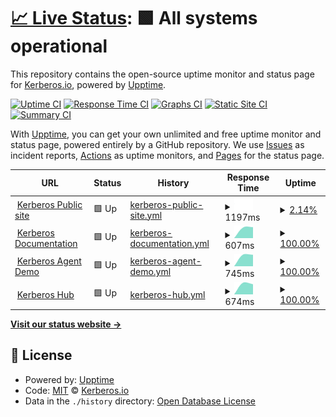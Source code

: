 # [📈 Live Status](https://kerberos..o): <!--live status--> **🟩 All systems operational**

This repository contains the open-source uptime monitor and status page for [Kerberos.io](https://kerberos.io), powered by [Upptime](https://github.com/upptime/upptime).

[![Uptime CI](https://github.com/kerberos-io/upptime/workflows/Uptime%20CI/badge.svg)](https://github.com/kerberos-io/upptime/actions?query=workflow%3A%22Uptime+CI%22)
[![Response Time CI](https://github.com/kerberos-io/upptime/workflows/Response%20Time%20CI/badge.svg)](https://github.com/kerberos-io/upptime/actions?query=workflow%3A%22Response+Time+CI%22)
[![Graphs CI](https://github.com/kerberos-io/upptime/workflows/Graphs%20CI/badge.svg)](https://github.com/kerberos-io/upptime/actions?query=workflow%3A%22Graphs+CI%22)
[![Static Site CI](https://github.com/kerberos-io/upptime/workflows/Static%20Site%20CI/badge.svg)](https://github.com/kerberos-io/upptime/actions?query=workflow%3A%22Static+Site+CI%22)
[![Summary CI](https://github.com/kerberos-io/upptime/workflows/Summary%20CI/badge.svg)](https://github.com/kerberos-io/upptime/actions?query=workflow%3A%22Summary+CI%22)

With [Upptime](https://upptime.js.org), you can get your own unlimited and free uptime monitor and status page, powered entirely by a GitHub repository. We use [Issues](https://github.com/kerberos-io/upptime/issues) as incident reports, [Actions](https://github.com/kerberos-io/upptime/actions) as uptime monitors, and [Pages](https://kerberos..o) for the status page.

<!--start: status pages-->
<!-- This summary is generated by Upptime (https://github.com/upptime/upptime) -->
<!-- Do not edit this manually, your changes will be overwritten -->
<!-- prettier-ignore -->
| URL | Status | History | Response Time | Uptime |
| --- | ------ | ------- | ------------- | ------ |
| <img alt="" src="https://favicons.githubusercontent.com/kerberos.io" height="13"> [Kerberos Public site](https://kerberos.io) | 🟩 Up | [kerberos-public-site.yml](https://github.com/kerberos-io/upptime/commits/HEAD/history/kerberos-public-site.yml) | <details><summary><img alt="Response time graph" src="./graphs/kerberos-public-site/response-time-week.png" height="20"> 1197ms</summary><br><a href="https://status.kerberos.io/history/kerberos-public-site"><img alt="Response time 1197" src="https://img.shields.io/endpoint?url=https%3A%2F%2Fraw.githubusercontent.com%2Fkerberos-io%2Fupptime%2FHEAD%2Fapi%2Fkerberos-public-site%2Fresponse-time.json"></a><br><a href="https://status.kerberos.io/history/kerberos-public-site"><img alt="24-hour response time 1197" src="https://img.shields.io/endpoint?url=https%3A%2F%2Fraw.githubusercontent.com%2Fkerberos-io%2Fupptime%2FHEAD%2Fapi%2Fkerberos-public-site%2Fresponse-time-day.json"></a><br><a href="https://status.kerberos.io/history/kerberos-public-site"><img alt="7-day response time 1197" src="https://img.shields.io/endpoint?url=https%3A%2F%2Fraw.githubusercontent.com%2Fkerberos-io%2Fupptime%2FHEAD%2Fapi%2Fkerberos-public-site%2Fresponse-time-week.json"></a><br><a href="https://status.kerberos.io/history/kerberos-public-site"><img alt="30-day response time 1197" src="https://img.shields.io/endpoint?url=https%3A%2F%2Fraw.githubusercontent.com%2Fkerberos-io%2Fupptime%2FHEAD%2Fapi%2Fkerberos-public-site%2Fresponse-time-month.json"></a><br><a href="https://status.kerberos.io/history/kerberos-public-site"><img alt="1-year response time 1197" src="https://img.shields.io/endpoint?url=https%3A%2F%2Fraw.githubusercontent.com%2Fkerberos-io%2Fupptime%2FHEAD%2Fapi%2Fkerberos-public-site%2Fresponse-time-year.json"></a></details> | <details><summary><a href="https://status.kerberos.io/history/kerberos-public-site">2.14%</a></summary><a href="https://status.kerberos.io/history/kerberos-public-site"><img alt="All-time uptime 2.14%" src="https://img.shields.io/endpoint?url=https%3A%2F%2Fraw.githubusercontent.com%2Fkerberos-io%2Fupptime%2FHEAD%2Fapi%2Fkerberos-public-site%2Fuptime.json"></a><br><a href="https://status.kerberos.io/history/kerberos-public-site"><img alt="24-hour uptime 2.14%" src="https://img.shields.io/endpoint?url=https%3A%2F%2Fraw.githubusercontent.com%2Fkerberos-io%2Fupptime%2FHEAD%2Fapi%2Fkerberos-public-site%2Fuptime-day.json"></a><br><a href="https://status.kerberos.io/history/kerberos-public-site"><img alt="7-day uptime 2.14%" src="https://img.shields.io/endpoint?url=https%3A%2F%2Fraw.githubusercontent.com%2Fkerberos-io%2Fupptime%2FHEAD%2Fapi%2Fkerberos-public-site%2Fuptime-week.json"></a><br><a href="https://status.kerberos.io/history/kerberos-public-site"><img alt="30-day uptime 2.14%" src="https://img.shields.io/endpoint?url=https%3A%2F%2Fraw.githubusercontent.com%2Fkerberos-io%2Fupptime%2FHEAD%2Fapi%2Fkerberos-public-site%2Fuptime-month.json"></a><br><a href="https://status.kerberos.io/history/kerberos-public-site"><img alt="1-year uptime 2.14%" src="https://img.shields.io/endpoint?url=https%3A%2F%2Fraw.githubusercontent.com%2Fkerberos-io%2Fupptime%2FHEAD%2Fapi%2Fkerberos-public-site%2Fuptime-year.json"></a></details>
| <img alt="" src="https://favicons.githubusercontent.com/doc.kerberos.io" height="13"> [Kerberos Documentation](https://doc.kerberos.io) | 🟩 Up | [kerberos-documentation.yml](https://github.com/kerberos-io/upptime/commits/HEAD/history/kerberos-documentation.yml) | <details><summary><img alt="Response time graph" src="./graphs/kerberos-documentation/response-time-week.png" height="20"> 607ms</summary><br><a href="https://status.kerberos.io/history/kerberos-documentation"><img alt="Response time 607" src="https://img.shields.io/endpoint?url=https%3A%2F%2Fraw.githubusercontent.com%2Fkerberos-io%2Fupptime%2FHEAD%2Fapi%2Fkerberos-documentation%2Fresponse-time.json"></a><br><a href="https://status.kerberos.io/history/kerberos-documentation"><img alt="24-hour response time 607" src="https://img.shields.io/endpoint?url=https%3A%2F%2Fraw.githubusercontent.com%2Fkerberos-io%2Fupptime%2FHEAD%2Fapi%2Fkerberos-documentation%2Fresponse-time-day.json"></a><br><a href="https://status.kerberos.io/history/kerberos-documentation"><img alt="7-day response time 607" src="https://img.shields.io/endpoint?url=https%3A%2F%2Fraw.githubusercontent.com%2Fkerberos-io%2Fupptime%2FHEAD%2Fapi%2Fkerberos-documentation%2Fresponse-time-week.json"></a><br><a href="https://status.kerberos.io/history/kerberos-documentation"><img alt="30-day response time 607" src="https://img.shields.io/endpoint?url=https%3A%2F%2Fraw.githubusercontent.com%2Fkerberos-io%2Fupptime%2FHEAD%2Fapi%2Fkerberos-documentation%2Fresponse-time-month.json"></a><br><a href="https://status.kerberos.io/history/kerberos-documentation"><img alt="1-year response time 607" src="https://img.shields.io/endpoint?url=https%3A%2F%2Fraw.githubusercontent.com%2Fkerberos-io%2Fupptime%2FHEAD%2Fapi%2Fkerberos-documentation%2Fresponse-time-year.json"></a></details> | <details><summary><a href="https://status.kerberos.io/history/kerberos-documentation">100.00%</a></summary><a href="https://status.kerberos.io/history/kerberos-documentation"><img alt="All-time uptime 100.00%" src="https://img.shields.io/endpoint?url=https%3A%2F%2Fraw.githubusercontent.com%2Fkerberos-io%2Fupptime%2FHEAD%2Fapi%2Fkerberos-documentation%2Fuptime.json"></a><br><a href="https://status.kerberos.io/history/kerberos-documentation"><img alt="24-hour uptime 100.00%" src="https://img.shields.io/endpoint?url=https%3A%2F%2Fraw.githubusercontent.com%2Fkerberos-io%2Fupptime%2FHEAD%2Fapi%2Fkerberos-documentation%2Fuptime-day.json"></a><br><a href="https://status.kerberos.io/history/kerberos-documentation"><img alt="7-day uptime 100.00%" src="https://img.shields.io/endpoint?url=https%3A%2F%2Fraw.githubusercontent.com%2Fkerberos-io%2Fupptime%2FHEAD%2Fapi%2Fkerberos-documentation%2Fuptime-week.json"></a><br><a href="https://status.kerberos.io/history/kerberos-documentation"><img alt="30-day uptime 100.00%" src="https://img.shields.io/endpoint?url=https%3A%2F%2Fraw.githubusercontent.com%2Fkerberos-io%2Fupptime%2FHEAD%2Fapi%2Fkerberos-documentation%2Fuptime-month.json"></a><br><a href="https://status.kerberos.io/history/kerberos-documentation"><img alt="1-year uptime 100.00%" src="https://img.shields.io/endpoint?url=https%3A%2F%2Fraw.githubusercontent.com%2Fkerberos-io%2Fupptime%2FHEAD%2Fapi%2Fkerberos-documentation%2Fuptime-year.json"></a></details>
| <img alt="" src="https://favicons.githubusercontent.com/demo.kerberos.io" height="13"> [Kerberos Agent Demo](https://demo.kerberos.io) | 🟩 Up | [kerberos-agent-demo.yml](https://github.com/kerberos-io/upptime/commits/HEAD/history/kerberos-agent-demo.yml) | <details><summary><img alt="Response time graph" src="./graphs/kerberos-agent-demo/response-time-week.png" height="20"> 745ms</summary><br><a href="https://status.kerberos.io/history/kerberos-agent-demo"><img alt="Response time 745" src="https://img.shields.io/endpoint?url=https%3A%2F%2Fraw.githubusercontent.com%2Fkerberos-io%2Fupptime%2FHEAD%2Fapi%2Fkerberos-agent-demo%2Fresponse-time.json"></a><br><a href="https://status.kerberos.io/history/kerberos-agent-demo"><img alt="24-hour response time 745" src="https://img.shields.io/endpoint?url=https%3A%2F%2Fraw.githubusercontent.com%2Fkerberos-io%2Fupptime%2FHEAD%2Fapi%2Fkerberos-agent-demo%2Fresponse-time-day.json"></a><br><a href="https://status.kerberos.io/history/kerberos-agent-demo"><img alt="7-day response time 745" src="https://img.shields.io/endpoint?url=https%3A%2F%2Fraw.githubusercontent.com%2Fkerberos-io%2Fupptime%2FHEAD%2Fapi%2Fkerberos-agent-demo%2Fresponse-time-week.json"></a><br><a href="https://status.kerberos.io/history/kerberos-agent-demo"><img alt="30-day response time 745" src="https://img.shields.io/endpoint?url=https%3A%2F%2Fraw.githubusercontent.com%2Fkerberos-io%2Fupptime%2FHEAD%2Fapi%2Fkerberos-agent-demo%2Fresponse-time-month.json"></a><br><a href="https://status.kerberos.io/history/kerberos-agent-demo"><img alt="1-year response time 745" src="https://img.shields.io/endpoint?url=https%3A%2F%2Fraw.githubusercontent.com%2Fkerberos-io%2Fupptime%2FHEAD%2Fapi%2Fkerberos-agent-demo%2Fresponse-time-year.json"></a></details> | <details><summary><a href="https://status.kerberos.io/history/kerberos-agent-demo">100.00%</a></summary><a href="https://status.kerberos.io/history/kerberos-agent-demo"><img alt="All-time uptime 100.00%" src="https://img.shields.io/endpoint?url=https%3A%2F%2Fraw.githubusercontent.com%2Fkerberos-io%2Fupptime%2FHEAD%2Fapi%2Fkerberos-agent-demo%2Fuptime.json"></a><br><a href="https://status.kerberos.io/history/kerberos-agent-demo"><img alt="24-hour uptime 100.00%" src="https://img.shields.io/endpoint?url=https%3A%2F%2Fraw.githubusercontent.com%2Fkerberos-io%2Fupptime%2FHEAD%2Fapi%2Fkerberos-agent-demo%2Fuptime-day.json"></a><br><a href="https://status.kerberos.io/history/kerberos-agent-demo"><img alt="7-day uptime 100.00%" src="https://img.shields.io/endpoint?url=https%3A%2F%2Fraw.githubusercontent.com%2Fkerberos-io%2Fupptime%2FHEAD%2Fapi%2Fkerberos-agent-demo%2Fuptime-week.json"></a><br><a href="https://status.kerberos.io/history/kerberos-agent-demo"><img alt="30-day uptime 100.00%" src="https://img.shields.io/endpoint?url=https%3A%2F%2Fraw.githubusercontent.com%2Fkerberos-io%2Fupptime%2FHEAD%2Fapi%2Fkerberos-agent-demo%2Fuptime-month.json"></a><br><a href="https://status.kerberos.io/history/kerberos-agent-demo"><img alt="1-year uptime 100.00%" src="https://img.shields.io/endpoint?url=https%3A%2F%2Fraw.githubusercontent.com%2Fkerberos-io%2Fupptime%2FHEAD%2Fapi%2Fkerberos-agent-demo%2Fuptime-year.json"></a></details>
| <img alt="" src="https://favicons.githubusercontent.com/app.kerberos.io" height="13"> [Kerberos Hub](https://app.kerberos.io) | 🟩 Up | [kerberos-hub.yml](https://github.com/kerberos-io/upptime/commits/HEAD/history/kerberos-hub.yml) | <details><summary><img alt="Response time graph" src="./graphs/kerberos-hub/response-time-week.png" height="20"> 674ms</summary><br><a href="https://status.kerberos.io/history/kerberos-hub"><img alt="Response time 674" src="https://img.shields.io/endpoint?url=https%3A%2F%2Fraw.githubusercontent.com%2Fkerberos-io%2Fupptime%2FHEAD%2Fapi%2Fkerberos-hub%2Fresponse-time.json"></a><br><a href="https://status.kerberos.io/history/kerberos-hub"><img alt="24-hour response time 674" src="https://img.shields.io/endpoint?url=https%3A%2F%2Fraw.githubusercontent.com%2Fkerberos-io%2Fupptime%2FHEAD%2Fapi%2Fkerberos-hub%2Fresponse-time-day.json"></a><br><a href="https://status.kerberos.io/history/kerberos-hub"><img alt="7-day response time 674" src="https://img.shields.io/endpoint?url=https%3A%2F%2Fraw.githubusercontent.com%2Fkerberos-io%2Fupptime%2FHEAD%2Fapi%2Fkerberos-hub%2Fresponse-time-week.json"></a><br><a href="https://status.kerberos.io/history/kerberos-hub"><img alt="30-day response time 674" src="https://img.shields.io/endpoint?url=https%3A%2F%2Fraw.githubusercontent.com%2Fkerberos-io%2Fupptime%2FHEAD%2Fapi%2Fkerberos-hub%2Fresponse-time-month.json"></a><br><a href="https://status.kerberos.io/history/kerberos-hub"><img alt="1-year response time 674" src="https://img.shields.io/endpoint?url=https%3A%2F%2Fraw.githubusercontent.com%2Fkerberos-io%2Fupptime%2FHEAD%2Fapi%2Fkerberos-hub%2Fresponse-time-year.json"></a></details> | <details><summary><a href="https://status.kerberos.io/history/kerberos-hub">100.00%</a></summary><a href="https://status.kerberos.io/history/kerberos-hub"><img alt="All-time uptime 100.00%" src="https://img.shields.io/endpoint?url=https%3A%2F%2Fraw.githubusercontent.com%2Fkerberos-io%2Fupptime%2FHEAD%2Fapi%2Fkerberos-hub%2Fuptime.json"></a><br><a href="https://status.kerberos.io/history/kerberos-hub"><img alt="24-hour uptime 100.00%" src="https://img.shields.io/endpoint?url=https%3A%2F%2Fraw.githubusercontent.com%2Fkerberos-io%2Fupptime%2FHEAD%2Fapi%2Fkerberos-hub%2Fuptime-day.json"></a><br><a href="https://status.kerberos.io/history/kerberos-hub"><img alt="7-day uptime 100.00%" src="https://img.shields.io/endpoint?url=https%3A%2F%2Fraw.githubusercontent.com%2Fkerberos-io%2Fupptime%2FHEAD%2Fapi%2Fkerberos-hub%2Fuptime-week.json"></a><br><a href="https://status.kerberos.io/history/kerberos-hub"><img alt="30-day uptime 100.00%" src="https://img.shields.io/endpoint?url=https%3A%2F%2Fraw.githubusercontent.com%2Fkerberos-io%2Fupptime%2FHEAD%2Fapi%2Fkerberos-hub%2Fuptime-month.json"></a><br><a href="https://status.kerberos.io/history/kerberos-hub"><img alt="1-year uptime 100.00%" src="https://img.shields.io/endpoint?url=https%3A%2F%2Fraw.githubusercontent.com%2Fkerberos-io%2Fupptime%2FHEAD%2Fapi%2Fkerberos-hub%2Fuptime-year.json"></a></details>

<!--end: status pages-->

[**Visit our status website →**](https://kerberos..o)

## 📄 License

- Powered by: [Upptime](https://github.com/upptime/upptime)
- Code: [MIT](./LICENSE) © [Kerberos.io](https://kerberos.io)
- Data in the `./history` directory: [Open Database License](https://opendatacommons.org/licenses/odbl/1-0/)
